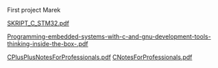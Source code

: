First project Marek 

[SKRIPT_C_STM32.pdf](https://github.com/MarekKud/Test/files/15181676/SKRIPT_C_STM32.pdf)

[Programming-embedded-systems-with-c-and-gnu-development-tools-thinking-inside-the-box-.pdf](https://github.com/MarekKud/Test/files/15181677/Programming-embedded-systems-with-c-and-gnu-development-tools-thinking-inside-the-box-.pdf)

[CPlusPlusNotesForProfessionals.pdf](https://github.com/MarekKud/Test/files/15181683/CPlusPlusNotesForProfessionals.pdf)
[CNotesForProfessionals.pdf](https://github.com/MarekKud/Test/files/15181690/CNotesForProfessionals.pdf)
